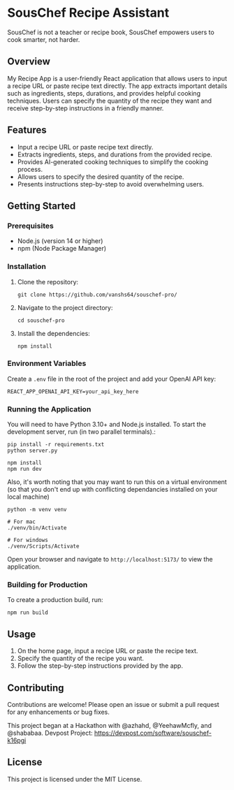 # SousChef Recipe Assistant
SousChef is not a teacher or recipe book, SousChef empowers users to cook smarter, not harder.

## Overview
My Recipe App is a user-friendly React application that allows users to input a recipe URL or paste recipe text directly. The app extracts important details such as ingredients, steps, durations, and provides helpful cooking techniques. Users can specify the quantity of the recipe they want and receive step-by-step instructions in a friendly manner.

## Features
- Input a recipe URL or paste recipe text directly.
- Extracts ingredients, steps, and durations from the provided recipe.
- Provides AI-generated cooking techniques to simplify the cooking process.
- Allows users to specify the desired quantity of the recipe.
- Presents instructions step-by-step to avoid overwhelming users.

## Getting Started

### Prerequisites
- Node.js (version 14 or higher)
- npm (Node Package Manager)

### Installation
1. Clone the repository:
   ```
   git clone https://github.com/vanshs64/souschef-pro/
   ```
2. Navigate to the project directory:
   ```
   cd souschef-pro
   ```
3. Install the dependencies:
   ```
   npm install
   ```

### Environment Variables
Create a `.env` file in the root of the project and add your OpenAI API key:
```
REACT_APP_OPENAI_API_KEY=your_api_key_here
```

### Running the Application
You will need to have Python 3.10+ and Node.js installed. To start the development server, run (in two parallel terminals).:
```
pip install -r requirements.txt
python server.py

npm install
npm run dev
```

Also, it's worth noting that you may want to run this on a virtual environment (so that you don't end up with conflicting dependancies installed on your local machine)
```
python -m venv venv

# For mac
./venv/bin/Activate

# For windows
./venv/Scripts/Activate
```

Open your browser and navigate to `http://localhost:5173/` to view the application.

### Building for Production
To create a production build, run:
```
npm run build
```

## Usage
1. On the home page, input a recipe URL or paste the recipe text.
2. Specify the quantity of the recipe you want.
3. Follow the step-by-step instructions provided by the app.

## Contributing
Contributions are welcome! Please open an issue or submit a pull request for any enhancements or bug fixes.

This project began at a Hackathon with @azhahd, @YeehawMcfly, and @shababaa.
Devpost Project: https://devpost.com/software/souschef-k16pgi

## License
This project is licensed under the MIT License.